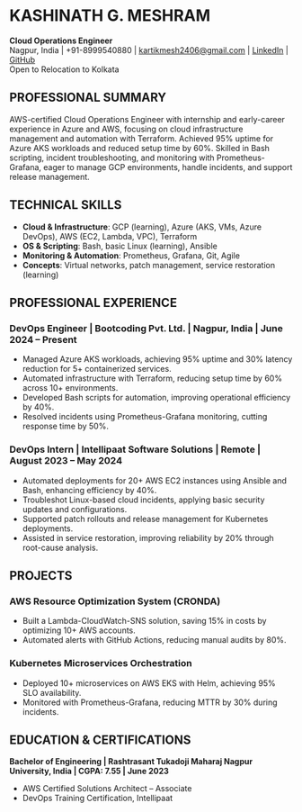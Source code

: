 # KASHINATH G. MESHRAM
**Cloud Operations Engineer**  
Nagpur, India | +91-8999540880 | kartikmesh2406@gmail.com | [LinkedIn](#) | [GitHub](#)  
Open to Relocation to Kolkata

## PROFESSIONAL SUMMARY
AWS-certified Cloud Operations Engineer with internship and early-career experience in Azure and AWS, focusing on cloud infrastructure management and automation with Terraform. Achieved 95% uptime for Azure AKS workloads and reduced setup time by 60%. Skilled in Bash scripting, incident troubleshooting, and monitoring with Prometheus-Grafana, eager to manage GCP environments, handle incidents, and support release management.

## TECHNICAL SKILLS
- **Cloud & Infrastructure**: GCP (learning), Azure (AKS, VMs, Azure DevOps), AWS (EC2, Lambda, VPC), Terraform
- **OS & Scripting**: Bash, basic Linux (learning), Ansible
- **Monitoring & Automation**: Prometheus, Grafana, Git, Agile
- **Concepts**: Virtual networks, patch management, service restoration (learning)

## PROFESSIONAL EXPERIENCE

### DevOps Engineer | Bootcoding Pvt. Ltd. | Nagpur, India | June 2024 – Present
- Managed Azure AKS workloads, achieving 95% uptime and 30% latency reduction for 5+ containerized services.
- Automated infrastructure with Terraform, reducing setup time by 60% across 10+ environments.
- Developed Bash scripts for automation, improving operational efficiency by 40%.
- Resolved incidents using Prometheus-Grafana monitoring, cutting response time by 50%.

### DevOps Intern | Intellipaat Software Solutions | Remote | August 2023 – May 2024
- Automated deployments for 20+ AWS EC2 instances using Ansible and Bash, enhancing efficiency by 40%.
- Troubleshot Linux-based cloud incidents, applying basic security updates and configurations.
- Supported patch rollouts and release management for Kubernetes deployments.
- Assisted in service restoration, improving reliability by 20% through root-cause analysis.

## PROJECTS

### AWS Resource Optimization System (CRONDA)
- Built a Lambda-CloudWatch-SNS solution, saving 15% in costs by optimizing 10+ AWS accounts.
- Automated alerts with GitHub Actions, reducing manual audits by 80%.

### Kubernetes Microservices Orchestration
- Deployed 10+ microservices on AWS EKS with Helm, achieving 95% SLO availability.
- Monitored with Prometheus-Grafana, reducing MTTR by 30% during incidents.

## EDUCATION & CERTIFICATIONS
**Bachelor of Engineering | Rashtrasant Tukadoji Maharaj Nagpur University, India | CGPA: 7.55 | June 2023**  
- AWS Certified Solutions Architect – Associate  
- DevOps Training Certification, Intellipaat
